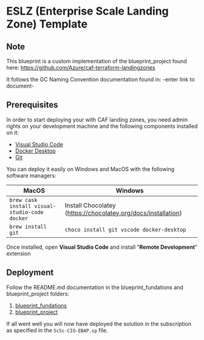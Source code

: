 # ESLZ (Enterprise Scale Landing Zone) Template

## Note

This blueprint is a custom implementation of the blueprint_project found here: https://github.com/Azure/caf-terraform-landingzones

It follows the GC Naming Convention documentation found in: -enter link to document-

## Prerequisites

In order to start deploying your with CAF landing zones, you need admin rights on your development machine and the following components installed on it:

- [Visual Studio Code](https://code.visualstudio.com/)
- [Docker Desktop](https://docs.docker.com/docker-for-windows/install/)
- [Git](https://git-scm.com/downloads)

You can deploy it easily on Windows and MacOS with the following software managers:

| MacOS                                              | Windows                                                       |
| -------------------------------------------------- | ------------------------------------------------------------- |
| ```brew cask install visual-studio-code docker ``` | Install Chocolatey (https://chocolatey.org/docs/installation) |
| ```brew install git ```                            | ``` choco install git vscode docker-desktop ```               |

Once installed, open **Visual Studio Code** and install "**Remote Development**" extension

## Deployment

Follow the README.md documentation in the blueprint_fundations and blueprint_project folders:

1. [blueprint_fundations](./blueprint_fundations/README.md)
2. [blueprint_project](./blueprint_project/README.md)

If all went well you will now have deployed the solution in the subscription as specified in the `ScSc-CIO-EBAP.sp` file.
